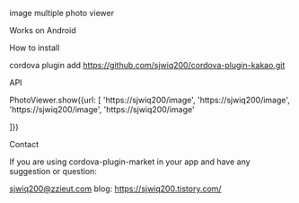 image multiple photo viewer

Works on Android

How to install

cordova plugin add https://github.com/sjwiq200/cordova-plugin-kakao.git

API

PhotoViewer.show({url: [
  'https://sjwiq200/image',
  'https://sjwiq200/image',
  'https://sjwiq200/image',
  'https://sjwiq200/image'

]})


Contact

If you are using cordova-plugin-market in your app and have any suggestion or question:

sjwiq200@zzieut.com
blog: https://sjwiq200.tistory.com/
